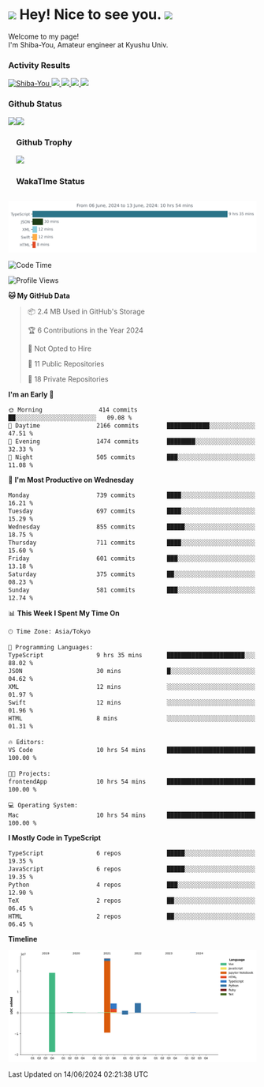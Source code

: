 <h1>
  <img src="https://emojis.slackmojis.com/emojis/images/1531849430/4246/blob-sunglasses.gif?1531849430" width="30"/> 
  Hey! Nice to see you.
  <img src="https://emojis.slackmojis.com/emojis/images/1531849430/4246/blob-sunglasses.gif?1531849430" width="30"/> 
</h1>
<p>
  Welcome to my page! <br />
  I'm Shiba-You, Amateur engineer at Kyushu Univ.
</p>


<h3>
  Activity Results
</h3>
<p align="left"> 
  <!--   GitHub  -->
  <a href="https://github.com/Shiba-You/Shiba-You/">
    <img src="https://komarev.com/ghpvc/?username=Shiba-You" alt="Shiba-You" />
  </a>
  <a href="https://github.com/Shiba-You">
    <img height="20" src="https://img.shields.io/github/followers/Shiba-You?label=follow&logo=github&style=flat" />
  </a>
  
  <!-- Qiita -->
  <a href="http://qiita.com/Shiba-You">
    <img height="20" src="https://qiita-badge.apiapi.app/s/Shiba-You/posts.svg" />
  </a>
  <a href="http://qiita.com/Shiba-You">
    <img height="20" src="https://qiita-badge.apiapi.app/s/Shiba-You/contributions.svg" />
  </a>
  <a href="http://qiita.com/Shiba-You">
    <img height="20" src="https://qiita-badge.apiapi.app/s/Shiba-You/followers.svg" />
  </a>
</p>


<h3>
  Github Status
</h3>
<div>
  <img height="170" align="left" src="https://github-readme-stats.vercel.app/api?username=Shiba-You&theme=tokyonight" />
  <img height="170" src="https://github-readme-stats.vercel.app/api/top-langs/?username=Shiba-You&theme=tokyonight&layout=compact" />
</div>

<h3>
  Github Trophy
</h3>
<div>
  <img width="800" src="https://github-profile-trophy.vercel.app/?username=Shiba-You&theme=tokyonight" />
</div>


<h3>
  WakaTIme Status
</h3>
<img src="https://github.com/Shiba-You/Shiba-You/blob/main/images/stat.svg" alt="Shiba-You WakaTime Activity"/>

<!--START_SECTION:waka-->
![Code Time](http://img.shields.io/badge/Code%20Time-829%20hrs%2039%20mins-blue)

![Profile Views](http://img.shields.io/badge/Profile%20Views-3-blue)

**🐱 My GitHub Data** 

> 📦 2.4 MB Used in GitHub's Storage 
 > 
> 🏆 6 Contributions in the Year 2024
 > 
> 🚫 Not Opted to Hire
 > 
> 📜 11 Public Repositories 
 > 
> 🔑 18 Private Repositories 
 > 
**I'm an Early 🐤** 

```text
🌞 Morning                414 commits         ██░░░░░░░░░░░░░░░░░░░░░░░   09.08 % 
🌆 Daytime                2166 commits        ████████████░░░░░░░░░░░░░   47.51 % 
🌃 Evening                1474 commits        ████████░░░░░░░░░░░░░░░░░   32.33 % 
🌙 Night                  505 commits         ███░░░░░░░░░░░░░░░░░░░░░░   11.08 % 
```
📅 **I'm Most Productive on Wednesday** 

```text
Monday                   739 commits         ████░░░░░░░░░░░░░░░░░░░░░   16.21 % 
Tuesday                  697 commits         ████░░░░░░░░░░░░░░░░░░░░░   15.29 % 
Wednesday                855 commits         █████░░░░░░░░░░░░░░░░░░░░   18.75 % 
Thursday                 711 commits         ████░░░░░░░░░░░░░░░░░░░░░   15.60 % 
Friday                   601 commits         ███░░░░░░░░░░░░░░░░░░░░░░   13.18 % 
Saturday                 375 commits         ██░░░░░░░░░░░░░░░░░░░░░░░   08.23 % 
Sunday                   581 commits         ███░░░░░░░░░░░░░░░░░░░░░░   12.74 % 
```


📊 **This Week I Spent My Time On** 

```text
🕑︎ Time Zone: Asia/Tokyo

💬 Programming Languages: 
TypeScript               9 hrs 35 mins       ██████████████████████░░░   88.02 % 
JSON                     30 mins             █░░░░░░░░░░░░░░░░░░░░░░░░   04.62 % 
XML                      12 mins             ░░░░░░░░░░░░░░░░░░░░░░░░░   01.97 % 
Swift                    12 mins             ░░░░░░░░░░░░░░░░░░░░░░░░░   01.96 % 
HTML                     8 mins              ░░░░░░░░░░░░░░░░░░░░░░░░░   01.31 % 

🔥 Editors: 
VS Code                  10 hrs 54 mins      █████████████████████████   100.00 % 

🐱‍💻 Projects: 
frontendApp              10 hrs 54 mins      █████████████████████████   100.00 % 

💻 Operating System: 
Mac                      10 hrs 54 mins      █████████████████████████   100.00 % 
```

**I Mostly Code in TypeScript** 

```text
TypeScript               6 repos             █████░░░░░░░░░░░░░░░░░░░░   19.35 % 
JavaScript               6 repos             █████░░░░░░░░░░░░░░░░░░░░   19.35 % 
Python                   4 repos             ███░░░░░░░░░░░░░░░░░░░░░░   12.90 % 
TeX                      2 repos             ██░░░░░░░░░░░░░░░░░░░░░░░   06.45 % 
HTML                     2 repos             ██░░░░░░░░░░░░░░░░░░░░░░░   06.45 % 
```



**Timeline**

![Lines of Code chart](https://raw.githubusercontent.com/Shiba-You/Shiba-You/main/assets/bar_graph.png)


 Last Updated on 14/06/2024 02:21:38 UTC
<!--END_SECTION:waka-->

